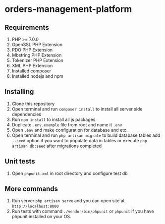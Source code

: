 # orders-management-platform

## Requirements
1. PHP >= 7.0.0
2. OpenSSL PHP Extension
3. PDO PHP Extension
4. Mbstring PHP Extension
5. Tokenizer PHP Extension
6. XML PHP Extension
7. Installed composer
7. Installed nodejs and npm

## Installing
1. Clone this repository
2. Open terminal and run ```composer install``` to install all 
server side dependencies
3. Run ```npm install``` to install all js packages.
4. Duplicate ```.env.example``` file from root and name it ```.env```
5. Open ```.env``` and make configuration for database and etc.
6. Open terminal and run ````php artisan migrate```` to build database
tables add ```--seed``` option if you want to populate data in tables
or execute ```php artisan db:seed``` after migrations completed

## Unit tests
1. Open ```phpunit.xml``` in root directory and configure test db

## More commands
1. Run server ```php artisan serve``` and you can open site at 
```http://localhost:8000```
2. Run tests with command ```./vendor/bin/phpunit``` or ```phpunit``` if you have
phpunit installed on your OS.